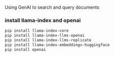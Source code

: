 Using GenAI to search and query documents


### install llama-index and openai

```bash
pip install llama-index-core
pip install llama-index-llms-openai
pip install llama-index-llms-replicate
pip install llama-index-embeddings-huggingface
pip install openai
```
